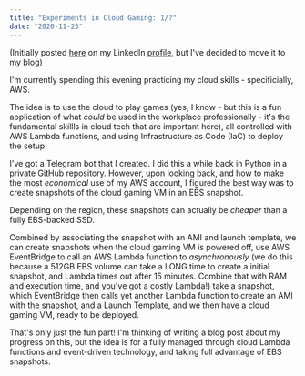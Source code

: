 ```yaml
---
title: "Experiments in Cloud Gaming: 1/?"
date: "2020-11-25"
---
```


(Initially posted [here][linkedin] on my LinkedIn [profile][profile], but I've
decided to move it to my blog)

I'm currently spending this evening practicing my cloud skills - specificially,
AWS.

The idea is to use the cloud to play games (yes, I know - but this is a fun
application of what *could* be used in the workplace professionally - it's the
fundamental skillls in cloud tech that are important here), all controlled with
AWS Lambda functions, and using Infrastructure as Code (IaC) to deploy the
setup.

I've got a Telegram bot that I created. I did this a while back in Python in a
private GitHub repository. However, upon looking back, and how to make the most
_economical_ use of my AWS account, I figured the best way was to create
snapshots of the cloud gaming VM in an EBS snapshot.

Depending on the region, these snapshots can actually be *cheaper* than a fully
EBS-backed SSD.

Combined by associating the snapshot with an AMI and launch template, we can
create snapshots when the cloud gaming VM is powered off, use AWS EventBridge to
call an AWS Lambda function to _asynchronously_ (we do this because a 512GB EBS
volume can take a LONG time to create a initial snapshot, and Lambda times out
after 15 minutes. Combine that with RAM and execution time, and you've got a
costly Lambda!) take a snapshot, which EventBridge then calls yet another Lambda
function to create an AMI with the snapshot, and a Launch Template, and we then
have a cloud gaming VM, ready to be deployed.

That's only just the fun part! I'm thinking of writing a blog post about my
progress on this, but the idea is for a fully managed through cloud Lambda
functions and event-driven technology, and taking full advantage of EBS
snapshots.

[linkedin]: https://www.linkedin.com/posts/domrodriguezuk_cloud-aws-ec2-activity-6994059799969550336-ADI1
[profile]: https://www.linkedin.com/in/domrodriguezuk/
